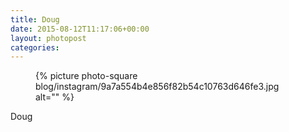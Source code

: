 ```yaml
---
title: Doug
date: 2015-08-12T11:17:06+00:00
layout: photopost
categories:
---
```


<figure class="photo photo--square">
  {% picture photo-square blog/instagram/9a7a554b4e856f82b54c10763d646fe3.jpg alt="" %}
</figure>

Doug
